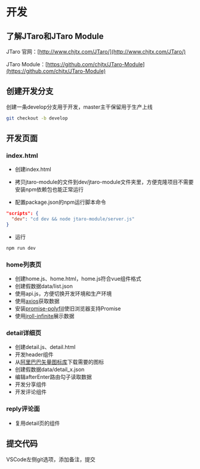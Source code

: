 # 开发

## 了解JTaro和JTaro Module

JTaro 官网：[http://www.chjtx.com/JTaro/](http://www.chjtx.com/JTaro/)

JTaro Module：[https://github.com/chjtx/JTaro-Module](https://github.com/chjtx/JTaro-Module)

## 创建开发分支

创建一条develop分支用于开发，master主干保留用于生产上线

```bash
git checkout -b develop
```

## 开发页面

### index.html

- 创建index.html
- 拷贝jtaro-module的文件到dev/jtaro-module文件夹里，方便克隆项目不需要安装npm依赖包也能正常运行

- 配置package.json的npm运行脚本命令

```json
"scripts": {
  "dev": "cd dev && node jtaro-module/server.js"
}
```

- 运行

```bash
npm run dev
```

### home列表页

- 创建home.js、home.html，home.js符合vue组件格式
- 创建假数据data/list.json
- 使用api.js，方便切换开发环境和生产环境
- 使用[axios](https://github.com/mzabriskie/axios)获取数据
- 安装[promise-polyfill](https://github.com/taylorhakes/promise-polyfill)使旧浏览器支持Promise
- 使用[jroll-infinite](https://github.com/chjtx/JRoll/tree/master/extends/jroll-vue-infinite)展示数据

### detail详细页

- 创建detail.js、detail.html
- 开发header组件
- 从[阿里巴巴矢量图标库](http://www.iconfont.cn/)下载需要的图标
- 创建假数据data/detail_x.json
- 编辑afterEnter路由勾子读取数据
- 开发分享组件
- 开发评论组件

### reply评论面

- 复用detail页的组件

## 提交代码

VSCode左侧git选项，添加备注，提交
